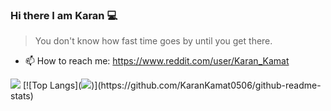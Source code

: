 ### Hi there I am Karan 💻



> You don't know how fast time goes by until you get there.

- 📫 How to reach me: https://www.reddit.com/user/Karan_Kamat  

<img src="https://github-readme-stats.vercel.app/api?username=KaranKamat0506&&show_icons=true&title_color=1196A7&icon_color=1196A7&text_color=1196A7&bg_color=FFFFFF">
[![Top Langs](<img src="https://github-readme-stats.vercel.app/api/top-langs/?username=KaranKamat0506">)](https://github.com/KaranKamat0506/github-readme-stats)



